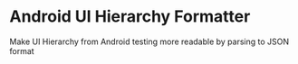 # Android UI Hierarchy Formatter

Make UI Hierarchy from Android testing more readable by parsing to JSON format

